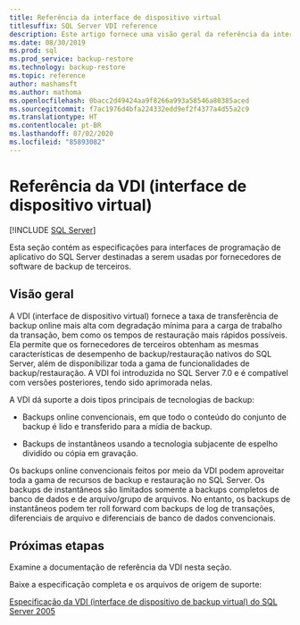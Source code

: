```yaml
---
title: Referência da interface de dispositivo virtual
titlesuffix: SQL Server VDI reference
description: Este artigo fornece uma visão geral da referência da interface de dispositivo virtual para o backup do SQL Server.
ms.date: 08/30/2019
ms.prod: sql
ms.prod_service: backup-restore
ms.technology: backup-restore
ms.topic: reference
author: mashamsft
ms.author: mathoma
ms.openlocfilehash: 0bacc2d49424aa9f8266a993a58546a80385aced
ms.sourcegitcommit: f7ac1976d4bfa224332edd9ef2f4377a4d55a2c9
ms.translationtype: HT
ms.contentlocale: pt-BR
ms.lasthandoff: 07/02/2020
ms.locfileid: "85893082"
---
```

# <a name="virtual-device-interface-vdi-reference"></a>Referência da VDI (interface de dispositivo virtual)

[!INCLUDE [SQL Server](../../../includes/applies-to-version/sqlserver.md)]

Esta seção contém as especificações para interfaces de programação de aplicativo do SQL Server destinadas a serem usadas por fornecedores de software de backup de terceiros.

## <a name="overview"></a>Visão geral

A VDI (interface de dispositivo virtual) fornece a taxa de transferência de backup online mais alta com degradação mínima para a carga de trabalho da transação, bem como os tempos de restauração mais rápidos possíveis. Ela permite que os fornecedores de terceiros obtenham as mesmas características de desempenho de backup/restauração nativos do SQL Server, além de disponibilizar toda a gama de funcionalidades de backup/restauração. A VDI foi introduzida no SQL Server 7.0 e é compatível com versões posteriores, tendo sido aprimorada nelas.

A VDI dá suporte a dois tipos principais de tecnologias de backup:

- Backups online convencionais, em que todo o conteúdo do conjunto de backup é lido e transferido para a mídia de backup.

- Backups de instantâneos usando a tecnologia subjacente de espelho dividido ou cópia em gravação.

Os backups online convencionais feitos por meio da VDI podem aproveitar toda a gama de recursos de backup e restauração no SQL Server. Os backups de instantâneos são limitados somente a backups completos de banco de dados e de arquivo/grupo de arquivos. No entanto, os backups de instantâneos podem ter roll forward com backups de log de transações, diferenciais de arquivo e diferenciais de banco de dados convencionais.

## <a name="next-steps"></a>Próximas etapas

Examine a documentação de referência da VDI nesta seção.

Baixe a especificação completa e os arquivos de origem de suporte:

[Especificação da VDI (interface de dispositivo de backup virtual) do SQL Server 2005](https://www.microsoft.com/download/details.aspx?id=17282)